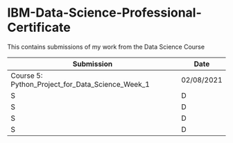 # IBM-Data-Science-Professional-Certificate
This contains submissions of my work from the Data Science Course

Submission | Date
--- | ---
Course 5: Python_Project_for_Data_Science_Week_1 | 02/08/2021
S | D
S | D
S | D
S | D
